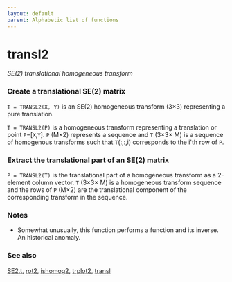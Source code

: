 ```yaml
---
layout: default
parent: Alphabetic list of functions
---
```

# transl2
_SE(2) translational homogeneous transform_
### Create a translational SE(2) matrix


```T = TRANSL2(X, Y)``` is an SE(2) homogeneous transform (3&times;3) representing a
pure translation.


```T = TRANSL2(P)``` is a homogeneous transform representing a translation or
point `P`=[`X`,`Y`]. `P` (M&times;2) represents a sequence and `T` (3&times;3&times; M) is a
sequence of homogenous transforms such that `T`(:,:,i) corresponds to the
i'th row of `P`.
### Extract the translational part of an SE(2) matrix


```P = TRANSL2(T)``` is the translational part of a homogeneous transform as a
2-element column vector.  `T` (3&times;3&times; M) is a homogeneous transform
sequence and the rows of `P` (M&times;2) are the translational component of the
corresponding transform in the sequence.
### Notes
* Somewhat unusually, this function performs a function and its inverse.  An    historical anomaly.

### See also

[SE2.t](SE2.t.md), [rot2](rot2.md), [ishomog2](ishomog2.md), [trplot2](trplot2.md), [transl](transl.md)
